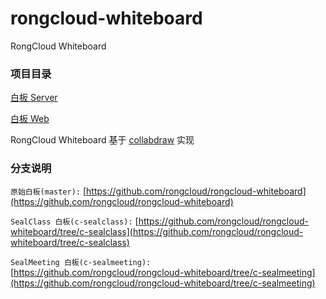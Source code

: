 # rongcloud-whiteboard

RongCloud Whiteboard

### 项目目录

[白板 Server](./server)

[白板 Web](./web)

RongCloud Whiteboard 基于 [collabdraw](https://github.com/anandtrex/collabdraw) 实现

### 分支说明

`原始白板(master):` [https://github.com/rongcloud/rongcloud-whiteboard](https://github.com/rongcloud/rongcloud-whiteboard)

`SealClass 白板(c-sealclass):` [https://github.com/rongcloud/rongcloud-whiteboard/tree/c-sealclass](https://github.com/rongcloud/rongcloud-whiteboard/tree/c-sealclass)

`SealMeeting 白板(c-sealmeeting):` [https://github.com/rongcloud/rongcloud-whiteboard/tree/c-sealmeeting](https://github.com/rongcloud/rongcloud-whiteboard/tree/c-sealmeeting)
